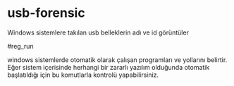 # usb-forensic

Windows sistemlere takılan usb belleklerin adı ve id görüntüler

#reg_run 

windows sistemlerde otomatik olarak çalışan programları ve yollarını belirtir. Eğer sistem içerisinde herhangi 
bir zararlı yazılım olduğunda otomatik başlatıldığı için bu komutlarla kontrolü yapabilirsiniz.


